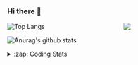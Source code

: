 ### Hi there 👋

<!--
**tao8687/tao8687** is a ✨ _special_ ✨ repository because its `README.md` (this file) appears on your GitHub profile.

Here are some ideas to get you started:

- 🔭 I’m currently working on ...
- 🌱 I’m currently learning ...
- 👯 I’m looking to collaborate on ...
- 🤔 I’m looking for help with ...
- 💬 Ask me about ...
- 📫 How to reach me: ...
- 😄 Pronouns: ...
- ⚡ Fun fact: ...
-->

<img align='right' src="https://media.giphy.com/media/M9gbBd9nbDrOTu1Mqx/giphy.gif" width="240">

  
![Top Langs](https://github-readme-stats.vercel.app/api/top-langs/?username=tao8687&layout=compact&title_color=23238E&text_color=A67D3D)

![Anurag's github stats](https://github-readme-stats.vercel.app/api?username=tao8687&show_icons=true&&text_color=A67D3D&title_color=23238E&show_icons=false&count_private=true&hide=stars)

<details>
  <summary>:zap: Coding Stats</summary>
  <br>
    
<!--START_SECTION:waka-->
![Code Time](http://img.shields.io/badge/Code%20Time-2%2C007%20hrs%2013%20mins-blue)

![Profile Views](http://img.shields.io/badge/Profile%20Views-1-blue)

**🐱 My GitHub Data** 

> 📦 1.5 MB Used in GitHub's Storage 
 > 
> 🚫 Not Opted to Hire
 > 
> 📜 63 Public Repositories 
 > 
> 🔑 24 Private Repositories 
 > 
**I'm an Early 🐤** 

```text
🌞 Morning                1746 commits        ██████████████████████░░░   89.13 % 
🌆 Daytime                90 commits          █░░░░░░░░░░░░░░░░░░░░░░░░   04.59 % 
🌃 Evening                119 commits         ██░░░░░░░░░░░░░░░░░░░░░░░   06.07 % 
🌙 Night                  4 commits           ░░░░░░░░░░░░░░░░░░░░░░░░░   00.20 % 
```
📅 **I'm Most Productive on Wednesday** 

```text
Monday                   281 commits         ████░░░░░░░░░░░░░░░░░░░░░   14.34 % 
Tuesday                  267 commits         ███░░░░░░░░░░░░░░░░░░░░░░   13.63 % 
Wednesday                338 commits         ████░░░░░░░░░░░░░░░░░░░░░   17.25 % 
Thursday                 262 commits         ███░░░░░░░░░░░░░░░░░░░░░░   13.37 % 
Friday                   278 commits         ████░░░░░░░░░░░░░░░░░░░░░   14.19 % 
Saturday                 271 commits         ███░░░░░░░░░░░░░░░░░░░░░░   13.83 % 
Sunday                   262 commits         ███░░░░░░░░░░░░░░░░░░░░░░   13.37 % 
```


📊 **This Week I Spent My Time On** 

```text
🕑︎ Time Zone: Asia/Shanghai

💬 Programming Languages: 
C                        20 mins             ██████████░░░░░░░░░░░░░░░   39.99 % 
SSH Config               12 mins             ██████░░░░░░░░░░░░░░░░░░░   24.85 % 
Linker Script            8 mins              ████░░░░░░░░░░░░░░░░░░░░░   16.76 % 
JSON                     2 mins              █░░░░░░░░░░░░░░░░░░░░░░░░   05.34 % 
C++                      2 mins              █░░░░░░░░░░░░░░░░░░░░░░░░   05.11 % 

🔥 Editors: 
VS Code                  50 mins             █████████████████████████   100.00 % 

🐱‍💻 Projects: 
VSX_C0                   19 mins             ██████████░░░░░░░░░░░░░░░   39.64 % 
OpenCTR_H60V32_R20_1024_V15 mins             ████████░░░░░░░░░░░░░░░░░   30.41 % 
Unknown Project          12 mins             ██████░░░░░░░░░░░░░░░░░░░   24.85 % 
src                      2 mins              █░░░░░░░░░░░░░░░░░░░░░░░░   05.11 % 

💻 Operating System: 
Linux                    50 mins             █████████████████████████   100.00 % 
```

**I Mostly Code in C++** 

```text
C++                      11 repos            ████████░░░░░░░░░░░░░░░░░   33.33 % 
Python                   8 repos             ██████░░░░░░░░░░░░░░░░░░░   24.24 % 
JavaScript               2 repos             ██░░░░░░░░░░░░░░░░░░░░░░░   06.06 % 
Batchfile                1 repo              █░░░░░░░░░░░░░░░░░░░░░░░░   03.03 % 
HTML                     1 repo              █░░░░░░░░░░░░░░░░░░░░░░░░   03.03 % 
```



**Timeline**

![Lines of Code chart](https://raw.githubusercontent.com/tao8687/tao8687/master/assets/bar_graph.png)


 Last Updated on 23/05/2025 01:55:04 UTC
<!--END_SECTION:waka-->
</details>

